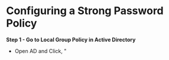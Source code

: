 # Configuring a Strong Password Policy 


**Step 1 - Go to Local Group Policy in Active Directory** 

 - Open AD and Click, "
